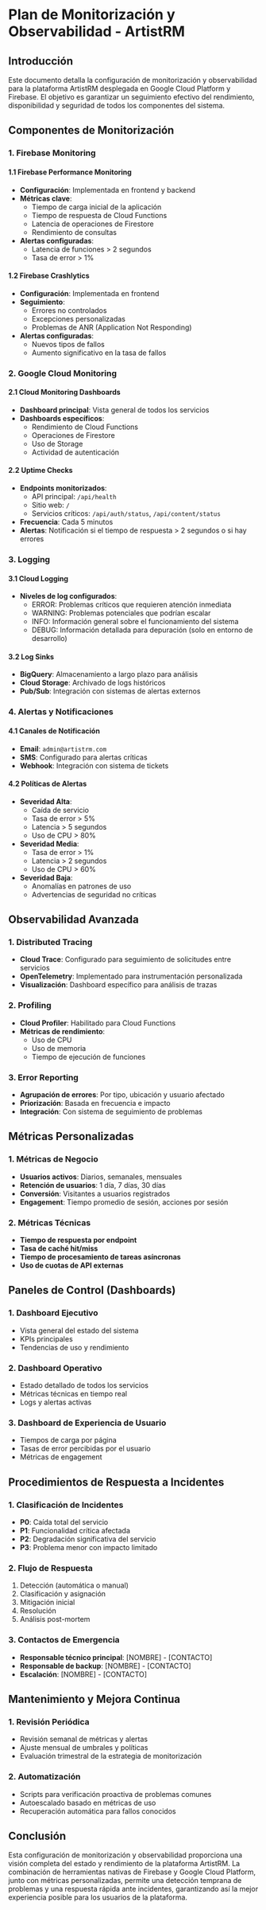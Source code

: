 # Plan de Monitorización y Observabilidad - ArtistRM

## Introducción

Este documento detalla la configuración de monitorización y observabilidad para la plataforma ArtistRM desplegada en Google Cloud Platform y Firebase. El objetivo es garantizar un seguimiento efectivo del rendimiento, disponibilidad y seguridad de todos los componentes del sistema.

## Componentes de Monitorización

### 1. Firebase Monitoring

#### 1.1 Firebase Performance Monitoring
- **Configuración**: Implementada en frontend y backend
- **Métricas clave**:
  - Tiempo de carga inicial de la aplicación
  - Tiempo de respuesta de Cloud Functions
  - Latencia de operaciones de Firestore
  - Rendimiento de consultas
- **Alertas configuradas**:
  - Latencia de funciones > 2 segundos
  - Tasa de error > 1%

#### 1.2 Firebase Crashlytics
- **Configuración**: Implementada en frontend
- **Seguimiento**:
  - Errores no controlados
  - Excepciones personalizadas
  - Problemas de ANR (Application Not Responding)
- **Alertas configuradas**:
  - Nuevos tipos de fallos
  - Aumento significativo en la tasa de fallos

### 2. Google Cloud Monitoring

#### 2.1 Cloud Monitoring Dashboards
- **Dashboard principal**: Vista general de todos los servicios
- **Dashboards específicos**:
  - Rendimiento de Cloud Functions
  - Operaciones de Firestore
  - Uso de Storage
  - Actividad de autenticación

#### 2.2 Uptime Checks
- **Endpoints monitorizados**:
  - API principal: `/api/health`
  - Sitio web: `/`
  - Servicios críticos: `/api/auth/status`, `/api/content/status`
- **Frecuencia**: Cada 5 minutos
- **Alertas**: Notificación si el tiempo de respuesta > 2 segundos o si hay errores

### 3. Logging

#### 3.1 Cloud Logging
- **Niveles de log configurados**:
  - ERROR: Problemas críticos que requieren atención inmediata
  - WARNING: Problemas potenciales que podrían escalar
  - INFO: Información general sobre el funcionamiento del sistema
  - DEBUG: Información detallada para depuración (solo en entorno de desarrollo)

#### 3.2 Log Sinks
- **BigQuery**: Almacenamiento a largo plazo para análisis
- **Cloud Storage**: Archivado de logs históricos
- **Pub/Sub**: Integración con sistemas de alertas externos

### 4. Alertas y Notificaciones

#### 4.1 Canales de Notificación
- **Email**: `admin@artistrm.com`
- **SMS**: Configurado para alertas críticas
- **Webhook**: Integración con sistema de tickets

#### 4.2 Políticas de Alertas
- **Severidad Alta**:
  - Caída de servicio
  - Tasa de error > 5%
  - Latencia > 5 segundos
  - Uso de CPU > 80%
- **Severidad Media**:
  - Tasa de error > 1%
  - Latencia > 2 segundos
  - Uso de CPU > 60%
- **Severidad Baja**:
  - Anomalías en patrones de uso
  - Advertencias de seguridad no críticas

## Observabilidad Avanzada

### 1. Distributed Tracing

- **Cloud Trace**: Configurado para seguimiento de solicitudes entre servicios
- **OpenTelemetry**: Implementado para instrumentación personalizada
- **Visualización**: Dashboard específico para análisis de trazas

### 2. Profiling

- **Cloud Profiler**: Habilitado para Cloud Functions
- **Métricas de rendimiento**:
  - Uso de CPU
  - Uso de memoria
  - Tiempo de ejecución de funciones

### 3. Error Reporting

- **Agrupación de errores**: Por tipo, ubicación y usuario afectado
- **Priorización**: Basada en frecuencia e impacto
- **Integración**: Con sistema de seguimiento de problemas

## Métricas Personalizadas

### 1. Métricas de Negocio

- **Usuarios activos**: Diarios, semanales, mensuales
- **Retención de usuarios**: 1 día, 7 días, 30 días
- **Conversión**: Visitantes a usuarios registrados
- **Engagement**: Tiempo promedio de sesión, acciones por sesión

### 2. Métricas Técnicas

- **Tiempo de respuesta por endpoint**
- **Tasa de caché hit/miss**
- **Tiempo de procesamiento de tareas asíncronas**
- **Uso de cuotas de API externas**

## Paneles de Control (Dashboards)

### 1. Dashboard Ejecutivo
- Vista general del estado del sistema
- KPIs principales
- Tendencias de uso y rendimiento

### 2. Dashboard Operativo
- Estado detallado de todos los servicios
- Métricas técnicas en tiempo real
- Logs y alertas activas

### 3. Dashboard de Experiencia de Usuario
- Tiempos de carga por página
- Tasas de error percibidas por el usuario
- Métricas de engagement

## Procedimientos de Respuesta a Incidentes

### 1. Clasificación de Incidentes
- **P0**: Caída total del servicio
- **P1**: Funcionalidad crítica afectada
- **P2**: Degradación significativa del servicio
- **P3**: Problema menor con impacto limitado

### 2. Flujo de Respuesta
1. Detección (automática o manual)
2. Clasificación y asignación
3. Mitigación inicial
4. Resolución
5. Análisis post-mortem

### 3. Contactos de Emergencia
- **Responsable técnico principal**: [NOMBRE] - [CONTACTO]
- **Responsable de backup**: [NOMBRE] - [CONTACTO]
- **Escalación**: [NOMBRE] - [CONTACTO]

## Mantenimiento y Mejora Continua

### 1. Revisión Periódica
- Revisión semanal de métricas y alertas
- Ajuste mensual de umbrales y políticas
- Evaluación trimestral de la estrategia de monitorización

### 2. Automatización
- Scripts para verificación proactiva de problemas comunes
- Autoescalado basado en métricas de uso
- Recuperación automática para fallos conocidos

## Conclusión

Esta configuración de monitorización y observabilidad proporciona una visión completa del estado y rendimiento de la plataforma ArtistRM. La combinación de herramientas nativas de Firebase y Google Cloud Platform, junto con métricas personalizadas, permite una detección temprana de problemas y una respuesta rápida ante incidentes, garantizando así la mejor experiencia posible para los usuarios de la plataforma.
